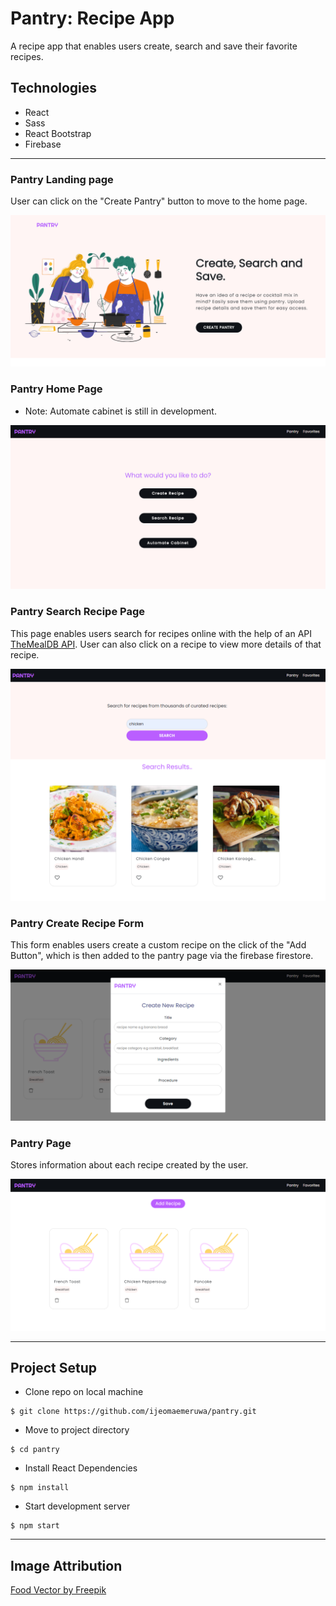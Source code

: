 # Pantry: Recipe App

A recipe app that enables users create, search and save their favorite recipes.

## Technologies

* React
* Sass
* React Bootstrap
* Firebase
---

### Pantry Landing page
User can click on the "Create Pantry" button to move to the home page.

<img src="./src/assets/images/landingpage.png" alt="search_page"/>


### Pantry Home Page
* Note: Automate cabinet is still in development.

<img src="./src/assets/images/homepage.png" alt="details_page"/>

### Pantry Search Recipe Page
This page enables users search for recipes online with the help of an API [TheMealDB API](https://www.themealdb.com/). User can also click on a recipe to view more details of that recipe.

<img src="./src/assets/images/searchrecipe.png" alt="details_page"/>


### Pantry Create Recipe Form
This form enables users create a custom recipe on the click of the "Add Button", which is then added to the pantry page via the firebase firestore.

<img src="./src/assets/images/createrecipeform.png" alt="details_page"/>

### Pantry Page
Stores information about each recipe created by the user.

<img src="./src/assets/images/addrecipetopantry.png" alt="details_page"/>

---

## Project Setup

* Clone repo on local machine
```
$ git clone https://github.com/ijeomaemeruwa/pantry.git
```

* Move to project directory
```
$ cd pantry
```

* Install React Dependencies
```
$ npm install
```

* Start development server
```
$ npm start
```
---

## Image Attribution

[Food Vector by Freepik](https://www.freepik.com/vectors/food)




